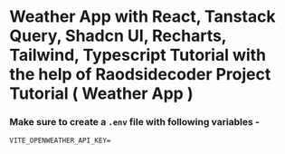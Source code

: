 # Weather App with React, Tanstack Query, Shadcn UI, Recharts, Tailwind, Typescript Tutorial with the help of Raodsidecoder Project Tutorial ( Weather App ) #
### Make sure to create a `.env` file with following variables -

```
VITE_OPENWEATHER_API_KEY=
```
